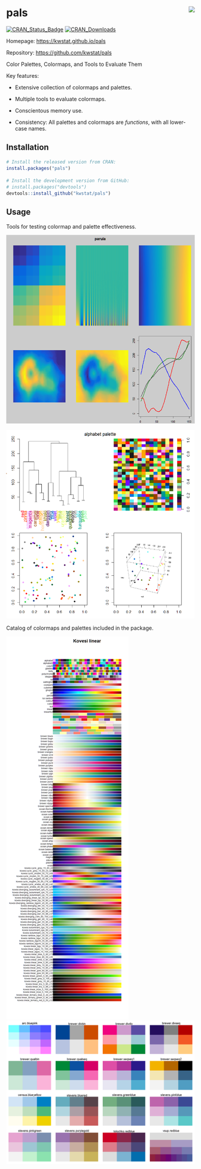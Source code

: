# pals <img src="man/figure/logo.png" align="right" />

[![CRAN_Status_Badge](http://www.r-pkg.org/badges/version/pals)](https://cran.r-project.org/package=pals)
[![CRAN_Downloads](https://cranlogs.r-pkg.org/badges/pals)](https://cranlogs.r-pkg.org/badges/pals)


Homepage: https://kwstat.github.io/pals

Repository: https://github.com/kwstat/pals

Color Palettes, Colormaps, and Tools to Evaluate Them

Key features:

* Extensive collection of colormaps and palettes.

* Multiple tools to evaluate colormaps.

* Conscientous memory use.

* Consistency: All palettes and colormaps are _functions_, with all lower-case names.

## Installation

```R
# Install the released version from CRAN:
install.packages("pals")

# Install the development version from GitHub:
# install.packages("devtools")
devtools::install_github("kwstat/pals")
```

## Usage

Tools for testing colormap and palette effectiveness.

![parula](man/figures/test_colormap.png)

![alphabet](man/figures/test_palette.png)

Catalog of colormaps and palettes included in the package.

![pals_catalog](man/figures/pals_catalog.png)
![pals_bivariate](man/figures/pals_bivariate.png)

